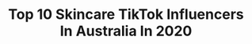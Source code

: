 ---
title: Top 10 Skincare TikTok Influencers In Australia In 2020
description: >-
  Find top skincare TikTok influencers in Australia in 2020. Most popular hashtags: #poseathome #wipeitdown #itsaremix #milofreestyle.
platform: TikTok
profiles:
  - username: "almondlusk"
    fullname: >-
      a e s t h e t i c
    location: "Australia"
    followers: 15939
    engagement: 2670
    commentsToLikes: 0.141923
    id: ckaftkvgx5r7z0i78qmmri4rw
    verified: false
    hashtags: "#itsaremix, #everydayscience, #petvlog, #haul"
  - username: "bondisands"
    fullname: >-
      Bondi Sands 
    location: "Australia"
    followers: 25961
    engagement: 1417
    commentsToLikes: 0.039719
    id: ckan0ebqxq40g0i78srgv1b3y
    verified: false
    hashtags: "#grwm, #gossipgirl, #tanningtips, #bondisandsaero"
  - username: "norrisnuts"
    fullname: >-
      Norris Nuts
    location: "Australia"
    followers: 1639533
    engagement: 2480
    commentsToLikes: 0.031708
    id: ck9pmq9ajau5a0j78ks3pmib4
    verified: true
    hashtags: "#wipeitdown, #legend, #legends, #dueting"
  - username: "glowingup._corona"
    fullname: >-
      6k? x 🧸
    location: "Australia"
    followers: 5219
    engagement: 2661
    commentsToLikes: 0.133696
    id: ck9e28ky0dz9t0j78p63mrgz8
    verified: false
    hashtags: "#everydayscience, #selflove, #bake, #learningtodog"
  - username: "soccersteph211"
    fullname: >-
      soccersteph21
    location: "Australia"
    followers: 29549
    engagement: 1636
    commentsToLikes: 0.065782
    id: ck9k4yzd5uqaq0j78uhb3qb94
    verified: false
    hashtags: "#travelthrowback, #cursedimages, #gonnabefriends, #beautyhaul"
  - username: "og_yso_bubzzz"
    fullname: >-
      💎bubskies💎
    location: "Australia"
    followers: 3508
    engagement: 1800
    commentsToLikes: 0.068758
    id: ckajbi6qsnt7w0i789n8853pq
    verified: false
    hashtags: "#homeroutine, #jerineedsawoman, #kurvykrew, #tekashi69"
  - username: "kittycallon"
    fullname: >-
      Crystal
    location: "Australia"
    followers: 3057
    engagement: 1030
    commentsToLikes: 0.074691
    id: ckae5hyvu7il40i78kc2z5t3b
    verified: false
    hashtags: "#celebratenurses, #tiktokrestarea, #mycrib, #retailtherapy"
  - username: "tropical_vibessss"
    fullname: >-
      hey, it’s holly 🦋
    location: "Australia"
    followers: 46076
    engagement: 2621
    commentsToLikes: 0.031640
    id: ck9333nyqmdg00j7897kxj31f
    verified: false
    hashtags: "#viral, #mermadehair, #foryou, #sponsorship"
  - username: "luckies_universe"
    fullname: >-
      Luckie's Universe
    location: "Australia"
    followers: 44844
    engagement: 2726
    commentsToLikes: 0.013203
    id: ck9uy684531ck0j78tbzkh3fu
    verified: false
    hashtags: "#percyjackson, #duet, #claryfairchild, #gonnabefriends"
  - username: "dsm_sid"
    fullname: >-
      DSM _Sid
    location: "Australia"
    followers: 4919
    engagement: 1275
    commentsToLikes: 0.240796
    id: ck8tqqdc0qsh60j78019tzcpl
    verified: false
    hashtags: "#spacethings, #poseathome, #may4th, #timeswehad"
---